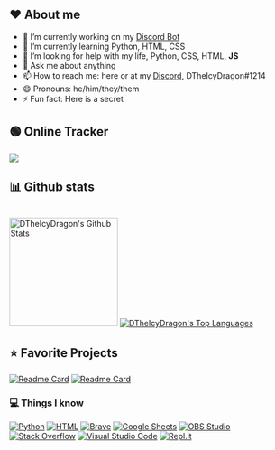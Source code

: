 ## ❤️ About me

- 🔭 I’m currently working on my [Discord Bot](https://github.com/DTheIcyDragon/Discord-Bot-V4)
- 🌱 I’m currently learning Python, HTML, CSS
- 🤔 I’m looking for help with my life, Python, CSS, HTML, **JS**
- 💬 Ask me about anything
- 📫 How to reach me: here or at my [Discord](https://discord.com/invite/bd8vUQd), DTheIcyDragon#1214
- 😄 Pronouns: he/him/they/them
- ⚡ Fun fact: Here is a secret

## 🟢 Online Tracker

[![](https://discord.c99.nl/widget/theme-3/511219492332896266.png)](https://discord.com/invite/bd8vUQd)

## 📊 Github stats

  <br/>
    <a href="https://github.com/anuraghazra/github-readme-stats"><img alt="DTheIcyDragon's Github Stats" src="https://denvercoder1-github-readme-stats.vercel.app/api/?username=DTheIcyDragon&show_icons=true&count_private=true&theme=merko&hide_border=true&icon_color=F8D866" height="192px"/></a>
  <a href="https://github.com/anuraghazra/github-readme-stats"><img alt="DTheIcyDragon's Top Languages" src="https://github-readme-stats.vercel.app/api/top-langs/?username=DTheIcyDragon&langs_count=8&layout=compact&theme=merko&hide_border=true&icon_color=F8D866"/></a>
  <br/>

## ⭐ Favorite Projects

[![Readme Card](https://github-readme-stats.vercel.app/api/pin/?username=DTheIcyDragon&repo=Ultimate-Bot&theme=merko&hide_border=true)](https://github.com/DTheIcyDragon/Ultimate-Bot)
[![Readme Card](https://github-readme-stats.vercel.app/api/pin/?username=Pycord-Development&repo=pycord&theme=merko&hide_border=true)](https://github.com/Pycord-Development/pycord)

 
### 💻 Things I know
 
 <p>
    <a href="#"><img alt="Python" src="https://img.shields.io/badge/Python-14354C.svg?logo=python&logoColor=white"></a>
    <a href="#"><img alt="HTML" src="https://img.shields.io/badge/HTML-E34F26.svg?logo=html5&logoColor=white"></a>
    <a href="#"><img alt="Brave" src="https://img.shields.io/badge/-Brave-FB542B?logo=brave&logoColor=white"></a>
    <a href="#"><img alt="Google Sheets" src="https://img.shields.io/badge/Google%20Sheets-34A853.svg?logo=google%20sheets&logoColor=white"></a>
    <a href="#"><img alt="OBS Studio" src="https://img.shields.io/badge/-OBS%20Studio-302E31?logo=obs-studio&logoColor=white"></a>
    <a href="#"><img alt="Stack Overflow" src="https://img.shields.io/badge/-Stack%20Overflow-FE7A16?logo=stack-overflow&logoColor=white"></a>
    <a href="#"><img alt="Visual Studio Code" src="https://img.shields.io/badge/Visual%20Studio%20Code-0078d7.svg?logo=visual-studio-code&logoColor=white"></a>
    <a href="#"><img alt="Repl.it" src="https://img.shields.io/badge/Repl.it-0D101E.svg?logo=Replit&logoColor=white"></a>
</p>

<!--       _
       .__(.)< (MEOW)
        \___)   
 ~~~~~~~~~~~~~~~~~~
Here a MEOWing duck 
Made by Amazon-->
